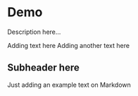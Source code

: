 # Demo

Description here...

Adding text here
Adding another text here 


## Subheader here

Just adding an example text on Markdown